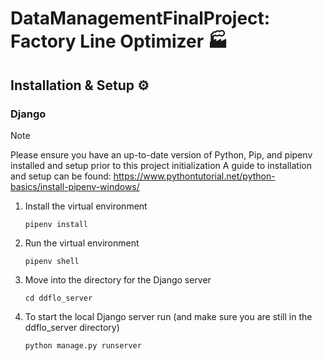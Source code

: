 # DataManagementFinalProject: Factory Line Optimizer 🏭
## Installation & Setup ⚙️
### Django
> [!NOTE]
> Please ensure you have an up-to-date version of Python, Pip, and pipenv installed and setup prior to this project initialization
> A guide to installation and setup can be found: https://www.pythontutorial.net/python-basics/install-pipenv-windows/

1. Install the virtual environment
    ``` 
    pipenv install
    ```
2. Run the virtual environment 
    ``` 
    pipenv shell 
    ```
3. Move into the directory for the Django server 
    ``` 
    cd ddflo_server 
    ``` 

4. To start the local Django server run (and make sure you are still in the ddflo_server directory)
    ``` 
    python manage.py runserver 
    ``` 
